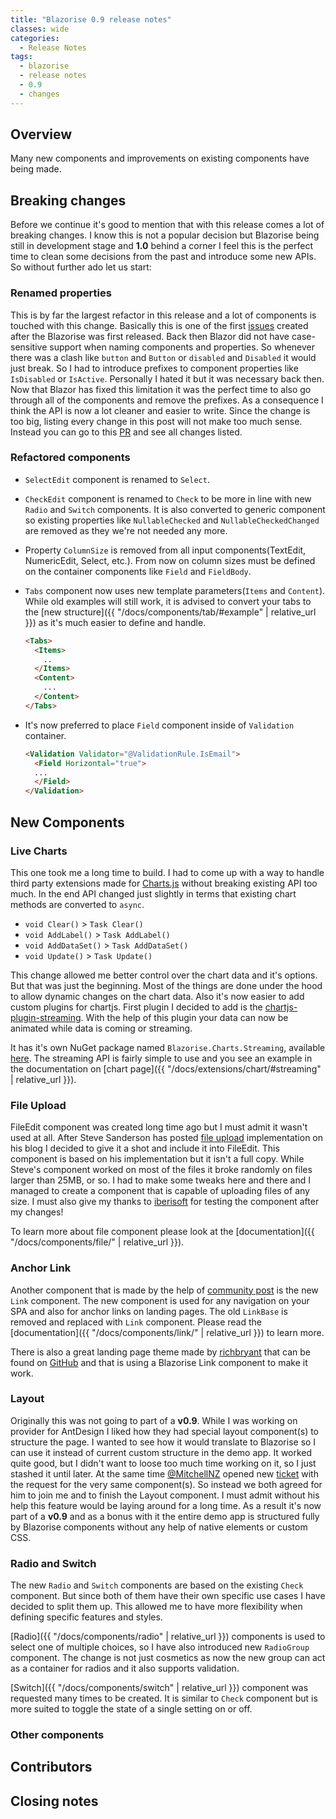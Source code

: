 ```yaml
---
title: "Blazorise 0.9 release notes"
classes: wide
categories:
  - Release Notes
tags:
  - blazorise
  - release notes
  - 0.9
  - changes
---
```


## Overview

Many new components and improvements on existing components have being made.

## Breaking changes

Before we continue it's good to mention that with this release comes a lot of breaking changes. I know this is not a popular decision but Blazorise being still in development stage and **1.0** behind a corner I feel this is the perfect time to clean some decisions from the past and introduce some new APIs. So without further ado let us start:

### Renamed properties

This is by far the largest refactor in this release and a lot of components is touched with this change. Basically this is one of the first [issues](https://github.com/stsrki/Blazorise/issues/4) created after the Blazorise was first released. Back then Blazor did not have case-sensitive support when naming components and properties. So whenever there was a clash like `button` and `Button` or `disabled` and `Disabled` it would just break. So I had to introduce prefixes to component properties like `IsDisabled` or `IsActive`. Personally I hated it but it was necessary back then. Now that Blazor has fixed this limitation it was the perfect time to also go through all of the components and remove the prefixes. As a consequence I think the API is now a lot cleaner and easier to write. Since the change is too big, listing every change in this post will not make too much sense. Instead you can go to this [PR](https://github.com/stsrki/Blazorise/pull/536) and see all changes listed.

### Refactored components

- `SelectEdit` component is renamed to `Select`.
- `CheckEdit` component is renamed to `Check` to be more in line with new `Radio` and `Switch` components. It is also converted to generic component so existing properties like `NullableChecked` and `NullableCheckedChanged` are removed as they we're not needed any more.
- Property `ColumnSize` is removed from all input components(TextEdit, NumericEdit, Select, etc.). From now on column sizes must be defined on the container components like `Field` and `FieldBody`.
- `Tabs` component now uses new template parameters(`Items` and `Content`). While old examples will still work, it is advised to convert your tabs to the [new structure]({{ "/docs/components/tab/#example" | relative_url }}) as it's much easier to define and handle.

  ```html
  <Tabs>
    <Items>
      ..
    </Items>
    <Content>
      ...
    </Content>
  </Tabs>
  ```

- It's now preferred to place `Field` component inside of `Validation` container.

  ```html
  <Validation Validator="@ValidationRule.IsEmail">
    <Field Horizontal="true">
    ...
    </Field>
  </Validation>
  ```

## New Components

### Live Charts

This one took me a long time to build. I had to come up with a way to handle third party extensions made for [Charts.js](https://www.chartjs.org/) without breaking existing API too much. In the end API changed just slightly in terms that existing chart methods are converted to `async`.

- `void Clear()` > `Task Clear()`
- `void AddLabel()` > `Task AddLabel()`
- `void AddDataSet()` > `Task AddDataSet()`
- `void Update()` > `Task Update()`

This change allowed me better control over the chart data and it's options. But that was just the beginning. Most of the things are done under the hood to allow dynamic changes on the chart data. Also it's now easier to add custom plugins for chartjs. First plugin I decided to add is the [chartjs-plugin-streaming](https://nagix.github.io/chartjs-plugin-streaming/). With the help of this plugin your data can now be animated while data is coming or streaming.

It has it's own NuGet package named `Blazorise.Charts.Streaming`, available [here](https://www.myget.org/feed/blazorise/package/nuget/Blazorise.Charts.Streaming). The streaming API is fairly simple to use and you see an example in the documentation on [chart page]({{ "/docs/extensions/chart/#streaming" | relative_url }}).

### File Upload

FileEdit component was created long time ago but I must admit it wasn't used at all. After Steve Sanderson has posted [file upload](https://blog.stevensanderson.com/2019/09/13/blazor-inputfile/) implementation on his blog I decided to give it a shot and include it into FileEdit. This component is based on his implementation but it isn't a full copy. While Steve's component worked on most of the files it broke randomly on files larger than 25MB, or so. I had to make some tweaks here and there and I managed to create a component that is capable of uploading files of any size. I must also give my thanks to [iberisoft](https://github.com/iberisoft) for testing the component after my changes!

To learn more about file component please look at the [documentation]({{ "/docs/components/file/" | relative_url }}).

### Anchor Link

Another component that is made by the help of [community post](https://mikaberglund.com/2019/12/28/creating-anchor-links-in-blazor-applications/) is the new `Link` component. The new component is used for any navigation on your SPA and also for anchor links on landing pages. The old `LinkBase` is removed and replaced with `Link` component. Please read the [documentation]({{ "/docs/components/link/" | relative_url }}) to learn more.

There is also a great landing page theme made by [richbryant](https://github.com/richbryant) that can be found on [GitHub](https://github.com/richbryant/SinglePage) and that is using a Blazorise Link component to make it work.

### Layout

Originally this was not going to part of a **v0.9**. While I was working on provider for AntDesign I liked how they had special layout component(s) to structure the page. I wanted to see how it would translate to Blazorise so I can use it instead of current custom structure in the demo app. It worked quite good, but I didn't want to loose too much time working on it, so I just stashed it until later. At the same time [@MitchellNZ](https://github.com/MitchellNZ) opened new [ticket](https://github.com/stsrki/Blazorise/issues/700) with the request for the very same component(s). So instead we both agreed for him to join me and to finish the Layout component. I must admit without his help this feature would be laying around for a long time. As a result it's now part of a **v0.9** and as a bonus with it the entire demo app is structured fully by Blazorise components without any help of native elements or custom CSS.

### Radio and Switch

The new `Radio` and `Switch` components are based on the existing `Check` component. But since both of them have their own specific use cases I have decided to split them up. This allowed me to have more flexibility when defining specific features and styles.

[Radio]({{ "/docs/components/radio" | relative_url }}) components is used to select one of multiple choices, so I have also introduced new `RadioGroup` component. The change is not just cosmetics as now the new group can act as a container for radios and it also supports validation.

[Switch]({{ "/docs/components/switch" | relative_url }}) component was requested many times to be created. It is similar to `Check` component but is more suited to toggle the state of a single setting on or off.

### Other components

## Contributors

## Closing notes